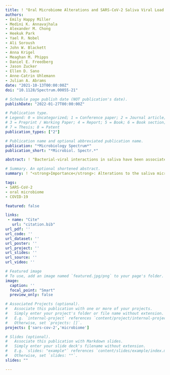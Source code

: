 ```yaml
---
title: ! "Oral Microbiome Alterations and SARS-CoV-2 Saliva Viral Load in Patients with COVID-19"
authors:
- Emily Happy Miller
- Medini K. Annavajhala
- Alexander M. Chong
- Heekuk Park
- Yael R. Nobel
- Ali Soroush
- John W. Blackett
- Anna Krigel
- Meaghan M. Phipps
- Daniel E. Freedberg
- Jason Zucker
- Ellen D. Sano
- Anne-Catrin Uhlemann
- Julian A. Abrams
date: "2021-10-13T00:00:00Z"
doi: "10.1128/Spectrum.00055-21"

# Schedule page publish date (NOT publication's date).
publishDate: "2022-01-27T00:00:00Z"

# Publication type.
# Legend: 0 = Uncategorized; 1 = Conference paper; 2 = Journal article;
# 3 = Preprint / Working Paper; 4 = Report; 5 = Book; 6 = Book section;
# 7 = Thesis; 8 = Patent
publication_types: ["2"]

# Publication name and optional abbreviated publication name.
publication: "*Microbiology Spectrum*"
publication_short: "*Microbiol. Spectr.*"

abstract: ! "Bacterial-viral interactions in saliva have been associated with morbidity and mortality for respiratory viruses such as influenza and SARS-CoV. However, such transkingdom relationships during SARS-CoV-2 infection are currently unknown. Here, we aimed to elucidate the relationship between saliva microbiota and SARS-CoV-2 in a cohort of newly hospitalized COVID-19 patients and controls. We used 16S rRNA sequencing to compare microbiome diversity and taxonomic composition between COVID-19 patients (n=53) and controls (n=59) and based on saliva SARS-CoV-2 viral load as measured using reverse transcription PCR (RT-PCR). The saliva microbiome did not differ markedly between COVID-19 patients and controls. However, we identified significant differential abundance of numerous taxa based on saliva SARS-CoV-2 viral load, including multiple species within *Streptococcus* and *Prevotella*."

# Summary. An optional shortened abstract.
summary: ! "<strong>Importance</strong>: Alterations to the saliva microbiome based on SARS-CoV-2 viral load indicate potential biologically relevant bacterial-viral relationships which may affect clinical outcomes in COVID-19 disease."

tags:
- SARS-CoV-2
- oral microbiome
- COVID-19

featured: false

links:
 - name: "Cite"
   url: "citation.bib"
url_pdf: ''
url_code: ''
url_dataset: ''
url_poster: ''
url_project: ''
url_slides: ''
url_source: ''
url_video: ''

# Featured image
# To use, add an image named `featured.jpg/png` to your page's folder. 
image:
  caption: ''
  focal_point: "Smart"
  preview_only: false

# Associated Projects (optional).
#   Associate this publication with one or more of your projects.
#   Simply enter your project's folder or file name without extension.
#   E.g. `internal-project` references `content/project/internal-project/index.md`.
#   Otherwise, set `projects: []`.
projects: ['sars-cov-2','microbiome']

# Slides (optional).
#   Associate this publication with Markdown slides.
#   Simply enter your slide deck's filename without extension.
#   E.g. `slides: "example"` references `content/slides/example/index.md`.
#   Otherwise, set `slides: ""`.
slides: ""

---
```

